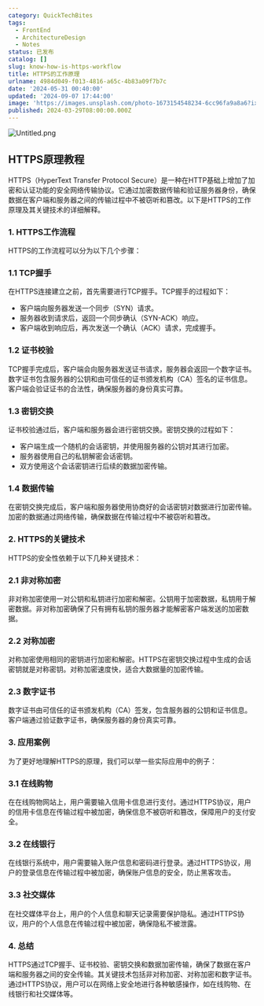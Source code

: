 ```yaml
---
category: QuickTechBites
tags:
  - FrontEnd
  - ArchitectureDesign
  - Notes
status: 已发布
catalog: []
slug: know-how-is-https-workflow
title: HTTPS的工作原理
urlname: 4984d049-f013-4816-a65c-4b83a09f7b7c
date: '2024-05-31 00:40:00'
updated: '2024-09-07 17:44:00'
image: 'https://images.unsplash.com/photo-1673154548234-6cc96fa9a8a6?ixlib=rb-4.0.3&q=85&fm=jpg&crop=entropy&cs=srgb'
published: 2024-03-29T08:00:00.000Z
---
```


![Untitled.png](https://prod-files-secure.s3.us-west-2.amazonaws.com/5d24fe63-e567-4804-86f9-9fdc62e13082/2950c759-0255-4c0a-becc-122aae8c82c0/Untitled.png?X-Amz-Algorithm=AWS4-HMAC-SHA256&X-Amz-Content-Sha256=UNSIGNED-PAYLOAD&X-Amz-Credential=ASIAZI2LB4665ENAG6YM%2F20250409%2Fus-west-2%2Fs3%2Faws4_request&X-Amz-Date=20250409T213241Z&X-Amz-Expires=3600&X-Amz-Security-Token=IQoJb3JpZ2luX2VjEB4aCXVzLXdlc3QtMiJHMEUCIQCfn1B4ch9LOKW5NWUwOHOS%2F8D5vQLngGZboqFM4xJV4gIgQS12%2Br2BehOF48BsnsS9tJcu7um6SyK%2FplXi9cPryH4qiAQIlv%2F%2F%2F%2F%2F%2F%2F%2F%2F%2FARAAGgw2Mzc0MjMxODM4MDUiDONgtuVyMpgSMH0NnCrcA2ORz8naG5a0cULl6Hek%2BuLNvPXq%2B5hAalRUHBnuaBdGL%2FC9KxQPShS%2B%2Bk9MoQ9BNpjbLYd90DR08oA6Isg0f1R7JnU0FE5Z1vjmHNJUKVP3yQMrd0xdBjQuQKn0YOWGGWznWvkuYIehIH%2FPrTe6aHlCf2v1pFZ%2BWHIVjAP8vUgnnOHZuEa9vRQVCLomk7iGLF3dVaUXJ3AdeanhH4r2Cz9YOPjq5ZseIIIjT2DRc2hdyzsQlpRAwY%2FyZR%2FPFQQioIXKPfiomoA4ghuu4162qt75QyfE4gZYf9kdcZTtrLLAIC5f%2B8%2BJVskC%2FFrLQw5s4b%2FPt6fwGxY3yT2qvUC8WgygVixh3Ic2K6U3N7Lm%2BZ%2F4bxohdvuTRoTArPN5%2BdQY2dslxn9xULXBUi108pOHlNN6F36Joi01ZSU3JaQkK4MfJwTMDf9vniyNyh1g9zLsW8G7rBhKoKHzE%2BPPPGOSGSPBM5ZF1uAZK4S60G66eYCyrPXQdIpn%2BLrflE1FJMGcNxt%2B0Z8oPPIYVgOXBlV0EUHcvpfDuizMHnLoYINgWghES2YauuqbBS5MSZ5VjZVE3MrWRKMoKgKoBPnYMEtK384L8YEMcKw7viqFagy%2BawwY6l95nrfKdmvt%2BINkMJDJ278GOqUBRMDYxX3KJ8Z77H6R4TZ6GKUdxEG7RpPeTd7gymGo%2BCZnVvQnwF7Kn%2BK2BtZNN3Fa4r8XD4NA8PsJLZwCy4YKw7U0hAO%2BHOk20XI9SGM5GfHq39fH1GwxH3BFRt%2F62qy5R7lBVVPlbDq1mySOQ%2Ff7mutT30poZlWFftvnPaBfYnyx7vL2r%2B0oluRuEDlaelpwiY6tY5L%2FJNlEVlD8m2B%2FC5X8%2BVae&X-Amz-Signature=1beb8ab0dd793c990677a02a41cc4e3bf4b1d6bf9fcf632427d3ce341745881c&X-Amz-SignedHeaders=host&x-id=GetObject)


## HTTPS原理教程


HTTPS（HyperText Transfer Protocol Secure）是一种在HTTP基础上增加了加密和认证功能的安全网络传输协议。它通过加密数据传输和验证服务器身份，确保数据在客户端和服务器之间的传输过程中不被窃听和篡改。以下是HTTPS的工作原理及其关键技术的详细解释。


### 1. HTTPS工作流程


HTTPS的工作流程可以分为以下几个步骤：


### 1.1 TCP握手


在HTTPS连接建立之前，首先需要进行TCP握手。TCP握手的过程如下：

- 客户端向服务器发送一个同步（SYN）请求。
- 服务器收到请求后，返回一个同步确认（SYN-ACK）响应。
- 客户端收到响应后，再次发送一个确认（ACK）请求，完成握手。

### 1.2 证书校验


TCP握手完成后，客户端会向服务器发送证书请求，服务器会返回一个数字证书。数字证书包含服务器的公钥和由可信任的证书颁发机构（CA）签名的证书信息。客户端会验证证书的合法性，确保服务器的身份真实可靠。


### 1.3 密钥交换


证书校验通过后，客户端和服务器会进行密钥交换。密钥交换的过程如下：

- 客户端生成一个随机的会话密钥，并使用服务器的公钥对其进行加密。
- 服务器使用自己的私钥解密会话密钥。
- 双方使用这个会话密钥进行后续的数据加密传输。

### 1.4 数据传输


在密钥交换完成后，客户端和服务器使用协商好的会话密钥对数据进行加密传输。加密的数据通过网络传输，确保数据在传输过程中不被窃听和篡改。


### 2. HTTPS的关键技术


HTTPS的安全性依赖于以下几种关键技术：


### 2.1 非对称加密


非对称加密使用一对公钥和私钥进行加密和解密。公钥用于加密数据，私钥用于解密数据。非对称加密确保了只有拥有私钥的服务器才能解密客户端发送的加密数据。


### 2.2 对称加密


对称加密使用相同的密钥进行加密和解密。HTTPS在密钥交换过程中生成的会话密钥就是对称密钥。对称加密速度快，适合大数据量的加密传输。


### 2.3 数字证书


数字证书由可信任的证书颁发机构（CA）签发，包含服务器的公钥和证书信息。客户端通过验证数字证书，确保服务器的身份真实可靠。


### 3. 应用案例


为了更好地理解HTTPS的原理，我们可以举一些实际应用中的例子：


### 3.1 在线购物


在在线购物网站上，用户需要输入信用卡信息进行支付。通过HTTPS协议，用户的信用卡信息在传输过程中被加密，确保信息不被窃听和篡改，保障用户的支付安全。


### 3.2 在线银行


在线银行系统中，用户需要输入账户信息和密码进行登录。通过HTTPS协议，用户的登录信息在传输过程中被加密，确保账户信息的安全，防止黑客攻击。


### 3.3 社交媒体


在社交媒体平台上，用户的个人信息和聊天记录需要保护隐私。通过HTTPS协议，用户的个人信息在传输过程中被加密，确保隐私不被泄露。


### 4. 总结


HTTPS通过TCP握手、证书校验、密钥交换和数据加密传输，确保了数据在客户端和服务器之间的安全传输。其关键技术包括非对称加密、对称加密和数字证书。通过HTTPS协议，用户可以在网络上安全地进行各种敏感操作，如在线购物、在线银行和社交媒体等。

